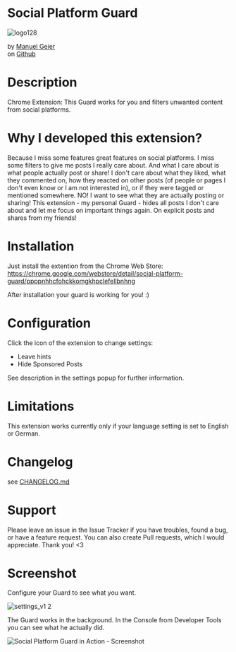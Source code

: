 # Social Platform Guard

![logo128](https://cloud.githubusercontent.com/assets/1218033/19050925/0b2c89bc-89b1-11e6-9c42-fff49adff392.png)

by [Manuel Geier](http://geier.io)  
on [Github](https://github.com/mangei/social-platform-guard)

# Description

Chrome Extension: This Guard works for you and filters unwanted content from social platforms.

# Why I developed this extension?

Because I miss some features great features on social platforms. I miss some filters to give me posts I really care about. And what I care about is what people actually post or share! I don't care about what they liked, what they commented on, how they reacted on other posts (of people or pages I don't even know or I am not interested in), or if they were tagged or mentioned somewhere. NO! I want to see what they are actually posting or sharing! This extension - my personal Guard - hides all posts I don't care about and let me focus on important things again. On explicit posts and shares from my friends!

# Installation

Just install the extention from the Chrome Web Store:  
https://chrome.google.com/webstore/detail/social-platform-guard/ppppnhhcfohckkomgkhpclefellbnhng

After installation your guard is working for you! :)

# Configuration

Click the icon of the extension to change settings:

- Leave hints
- Hide Sponsored Posts

See description in the settings popup for further information.

# Limitations

This extension works currently only if your language setting is set to English or German.

# Changelog

see [CHANGELOG.md](CHANGELOG.md)

# Support

Please leave an issue in the Issue Tracker if you have troubles, found a bug, or have a feature request. You can also create Pull requests, which I would appreciate. Thank you! <3

# Screenshot

Configure your Guard to see what you want.

![settings_v1 2](https://cloud.githubusercontent.com/assets/1218033/19054477/d942b26e-89bf-11e6-9010-8049c0aa977b.png)

The Guard works in the background. In the Console from Developer Tools you can see what he actually did.

![Social Platform Guard in Action - Screenshot](https://cloud.githubusercontent.com/assets/1218033/19016586/a5805ece-881e-11e6-96b3-dd7bde98ff97.png)
